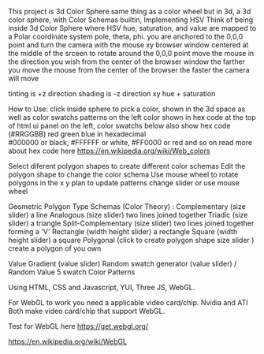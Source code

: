

This project is 3d Color Sphere same thing as a color wheel but in 3d, a 3d color sphere, with Color Schemas builtin, Implementing HSV
Think of being inside 3d Color Sphere where HSV hue, saturation, and value are mapped to a Polar coordinate system pole, theta, phi.
you are anchored to the 0,0,0 point and turn the camera with the mouse xy browser window centered at the middle of the srceen
to rotate around the 0,0,0 point move the mouse in the direction you wish from the center of the browser window
the farther you move the mouse from the center of the browser the faster the camera will move 

tinting is +z direction
shading is -z direction
xy hue + saturation

How to Use:
click inside sphere to pick a color, shown in the 3d space as well as color swatchs patterns on the left
color shown in hex code at the top of html ui panel on the left, color swatchs below also show hex code
(#RRGGBB) red green blue in hexadecimal  
#000000 or black, #FFFFFF or white, #FF0000 or red and so on 
read more about hex code here 
https://en.wikipedia.org/wiki/Web_colors

Select diferent polygon shapes to create different color schemas
Edit the polygon shape to change the color schema
Use mouse wheel to rotate polygons in the x y plan
to update patterns change slider or use mouse wheel 

Geometric Polygon Type Schemas (Color Theory) :
Complementary (size slider) a line 
Analogous  (size slider)    two lines joined together
Triadic (size slider)     a triangle 
Split-Complementary  (size slider)  two lines joined together forming a 'V'
Rectangle (width height slider) a rectangle
Square (width height slider) a square
Polygonal (click to create polygon shape size slider ) create a polygon of you own

Value Gradient (value slider)
Random swatch generator (value slider) / Random Value
5 swatch Color Patterns 

Using  HTML, CSS and Javascript, YUI, Three JS, WebGL.

For WebGL to work you need a applicable video card/chip.
Nvidia and ATI Both make video card/chip that support WebGL.

Test for WebGL here https://get.webgl.org/ 


https://en.wikipedia.org/wiki/WebGL
